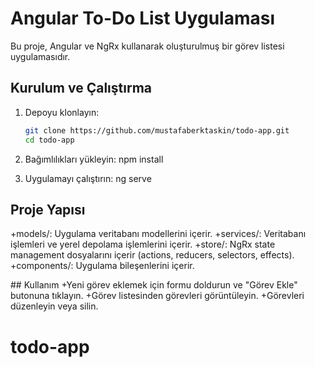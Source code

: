 # Angular To-Do List Uygulaması

Bu proje, Angular ve NgRx kullanarak oluşturulmuş bir görev listesi uygulamasıdır.

## Kurulum ve Çalıştırma

1. Depoyu klonlayın:
   ```bash
   git clone https://github.com/mustafaberktaskin/todo-app.git
   cd todo-app


2. Bağımlılıkları yükleyin:
   npm install 

3. Uygulamayı çalıştırın:
   ng serve 

## Proje Yapısı
+models/: Uygulama veritabanı modellerini içerir.
+services/: Veritabanı işlemleri ve yerel depolama işlemlerini içerir.
+store/: NgRx state management dosyalarını içerir (actions, reducers, selectors, effects).
+components/: Uygulama bileşenlerini içerir.

## Kullanım
+Yeni görev eklemek için formu doldurun ve "Görev Ekle" butonuna tıklayın.
+Görev listesinden görevleri görüntüleyin.
+Görevleri düzenleyin veya silin.
# todo-app
